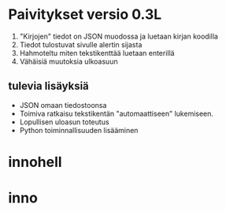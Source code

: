 # Paivitykset versio 0.3L
1. "Kirjojen" tiedot on JSON muodossa ja luetaan kirjan koodilla
2. Tiedot tulostuvat sivulle alertin sijasta
3. Hahmoteltu miten tekstikenttää luetaan enterillä
4. Vähäisiä muutoksia ulkoasuun
## tulevia lisäyksiä
- JSON omaan tiedostoonsa
- Toimiva ratkaisu tekstikentän "automaattiseen" lukemiseen.
- Lopullisen uloasun toteutus
- Python toiminnallisuuden lisääminen
# innohell
# inno
